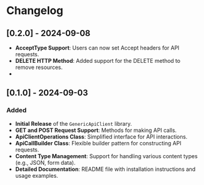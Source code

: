 # Changelog

## [0.2.0] - 2024-09-08
- **AcceptType Support**: Users can now set Accept headers for API requests.
- **DELETE HTTP Method**: Added support for the DELETE method to remove resources.
- 
## [0.1.0] - 2024-09-03
### Added
- **Initial Release** of the `GenericApiClient` library.
- **GET and POST Request Support**: Methods for making API calls.
- **ApiClientOperations Class**: Simplified interface for API interactions.
- **ApiCallBuilder Class**: Flexible builder pattern for constructing API requests.
- **Content Type Management**: Support for handling various content types (e.g., JSON, form data).
- **Detailed Documentation**: README file with installation instructions and usage examples.